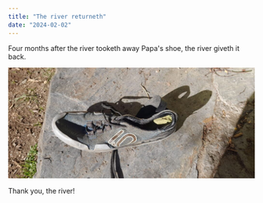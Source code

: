 ```yaml
---
title: "The river returneth"
date: "2024-02-02"
---
```


Four months after the river tooketh away Papa's shoe, the river giveth it back.

![](images/20240202_1155396764218656719603225-1024x461.jpg)

Thank you, the river!
